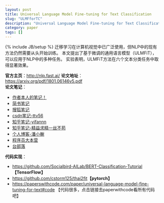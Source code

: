 ```yaml
---
layout: post
title: Universal Language Model Fine-tuning for Text Classification
slug: "ULMFforTC"
description: "Universal Language Model Fine-tuning for Text Classification论文笔记"
category: paper
tags: []
---
```

{% include JB/setup %}
迁移学习在计算机视觉中已广泛使用，但NLP中的现有方法仍然需要从头开始训练。 本文提出了基于微调的通用语言模型（ULMFiT），可以应用于NLP中的多种任务。 实验表明，ULMFiT方法在六个文本分类任务中取得显著效果。

**官方主页**：<http://nlp.fast.ai/>
**论文地址**：<https://arxiv.org/pdf/1801.06146v5.pdf>  
**论文笔记**：
- [作者本人的笔记！](https://www.zybuluo.com/sambodhi/note/1150351)  
- [简书笔记](https://www.jianshu.com/p/7b597742c39c)  
- [搜狐笔记](http://www.sohu.com/a/233269391_395209)  
- [csdn笔记-ttv56](https://blog.csdn.net/u014475479/article/details/81253506)  
- [知乎笔记-yifannn](https://zhuanlan.zhihu.com/p/47344283)  
- [知乎笔记-精益求精一丝不苟](https://zhuanlan.zhihu.com/p/50902845)  
- [个人博客-潘小榭](https://panxiaoxie.cn/2019/01/15/论文笔记-预训练语言模型2-ULMFiT/)  
- [程序员大本营](http://www.pianshen.com/article/3134102057/)    
- [台部落](https://www.twblogs.net/a/5be1ff2d2b717720b51cbc62) 

**代码实现**：
- <https://github.com/Socialbird-AILab/BERT-Classification-Tutorial>**【TensorFlow】**  
- <https://github.com/cstorm125/thai2fit>**【pytorch】**  
- <https://paperswithcode.com/paper/universal-language-model-fine-tuning-for-text#code> 【代码很多，点击链接去paperwithcode看所有代码吧】 

 